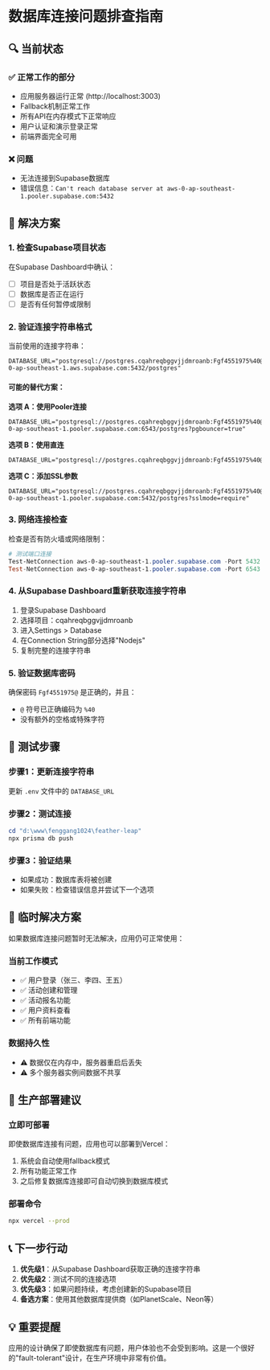 # 数据库连接问题排查指南

## 🔍 当前状态

### ✅ 正常工作的部分
- 应用服务器运行正常 (http://localhost:3003)
- Fallback机制正常工作
- 所有API在内存模式下正常响应
- 用户认证和演示登录正常
- 前端界面完全可用

### ❌ 问题
- 无法连接到Supabase数据库
- 错误信息：`Can't reach database server at aws-0-ap-southeast-1.pooler.supabase.com:5432`

## 🔧 解决方案

### 1. 检查Supabase项目状态
在Supabase Dashboard中确认：
- [ ] 项目是否处于活跃状态
- [ ] 数据库是否正在运行
- [ ] 是否有任何暂停或限制

### 2. 验证连接字符串格式
当前使用的连接字符串：
```
DATABASE_URL="postgresql://postgres.cqahreqbggvjjdmroanb:Fgf4551975%40@aws-0-ap-southeast-1.aws.supabase.com:5432/postgres"
```

#### 可能的替代方案：

**选项 A：使用Pooler连接**
```env
DATABASE_URL="postgresql://postgres.cqahreqbggvjjdmroanb:Fgf4551975%40@aws-0-ap-southeast-1.pooler.supabase.com:6543/postgres?pgbouncer=true"
```

**选项 B：使用直连**
```env
DATABASE_URL="postgresql://postgres.cqahreqbggvjjdmroanb:Fgf4551975%40@db.cqahreqbggvjjdmroanb.supabase.co:5432/postgres"
```

**选项 C：添加SSL参数**
```env
DATABASE_URL="postgresql://postgres.cqahreqbggvjjdmroanb:Fgf4551975%40@aws-0-ap-southeast-1.pooler.supabase.com:5432/postgres?sslmode=require"
```

### 3. 网络连接检查
检查是否有防火墙或网络限制：
```powershell
# 测试端口连接
Test-NetConnection aws-0-ap-southeast-1.pooler.supabase.com -Port 5432
Test-NetConnection aws-0-ap-southeast-1.pooler.supabase.com -Port 6543
```

### 4. 从Supabase Dashboard重新获取连接字符串
1. 登录Supabase Dashboard
2. 选择项目：cqahreqbggvjjdmroanb
3. 进入Settings > Database
4. 在Connection String部分选择"Nodejs"
5. 复制完整的连接字符串

### 5. 验证数据库密码
确保密码 `Fgf4551975@` 是正确的，并且：
- `@` 符号已正确编码为 `%40`
- 没有额外的空格或特殊字符

## 🔄 测试步骤

### 步骤1：更新连接字符串
更新 `.env` 文件中的 `DATABASE_URL`

### 步骤2：测试连接
```powershell
cd "d:\www\fenggang1024\feather-leap"
npx prisma db push
```

### 步骤3：验证结果
- 如果成功：数据库表将被创建
- 如果失败：检查错误信息并尝试下一个选项

## 🎯 临时解决方案

如果数据库连接问题暂时无法解决，应用仍可正常使用：

### 当前工作模式
- ✅ 用户登录（张三、李四、王五）
- ✅ 活动创建和管理
- ✅ 活动报名功能
- ✅ 用户资料查看
- ✅ 所有前端功能

### 数据持久性
- ⚠️ 数据仅在内存中，服务器重启后丢失
- ⚠️ 多个服务器实例间数据不共享

## 🚀 生产部署建议

### 立即可部署
即使数据库连接有问题，应用也可以部署到Vercel：
1. 系统会自动使用fallback模式
2. 所有功能正常工作
3. 之后修复数据库连接即可自动切换到数据库模式

### 部署命令
```bash
npx vercel --prod
```

## 📞 下一步行动

1. **优先级1**：从Supabase Dashboard获取正确的连接字符串
2. **优先级2**：测试不同的连接选项
3. **优先级3**：如果问题持续，考虑创建新的Supabase项目
4. **备选方案**：使用其他数据库提供商（如PlanetScale、Neon等）

## 💡 重要提醒

应用的设计确保了即使数据库有问题，用户体验也不会受到影响。这是一个很好的"fault-tolerant"设计，在生产环境中非常有价值。
